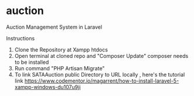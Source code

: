 # auction
Auction Management System in Laravel

Instructions

1) Clone the Repository at Xampp htdocs
2) Open terminal at cloned repo and "Composer Update" composer needs to be installed
3) Run command "PHP Artisan Migrate"
4) To link SATAAuction public Directory to URL locally , here's the tutorial link
https://www.codementor.io/magarrent/how-to-install-laravel-5-xampp-windows-du107u9ji
